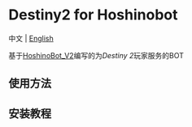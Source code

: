 # Destiny2 for Hoshinobot
中文 | [English](README_en.md)

基于[HoshinoBot_V2](https://github.com/Ice-Cirno/HoshinoBot)编写的为*Destiny 2*玩家服务的BOT

## 使用方法

## 安装教程

